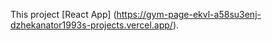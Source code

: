 
This project  [React App] (https://gym-page-ekvl-a58su3enj-dzhekanator1993s-projects.vercel.app/).
